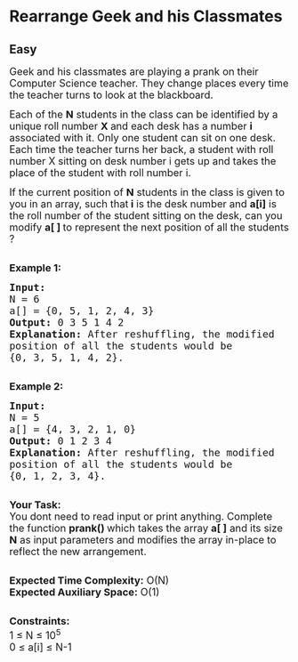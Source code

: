 # Rearrange Geek and his Classmates
## Easy 
<div class="problem-statement">
                <p></p><p><span style="font-size:18px">Geek and his classmates are playing a prank on their Computer Science teacher. They change places every time the teacher turns to look at the blackboard.&nbsp;</span></p>

<p><span style="font-size:18px">Each of the <strong>N</strong> students in the class can be identified by a unique roll number <strong>X </strong>and each desk has a number <strong>i </strong>associated with it. Only one student can sit on one desk.&nbsp;<br>
Each time the teacher turns her back, a student with roll number X sitting on desk number i gets up and takes the place of the student with roll number i.</span></p>

<p><span style="font-size:18px">If the current position of <strong>N</strong> students in the class is given to you in an array, such that<strong> i</strong> is the desk number and <strong>a[i]</strong> is the roll number of the student sitting on the desk, can you modify <strong>a[ ] </strong>to represent the next position of all the students ?&nbsp;</span></p>

<p><br>
<span style="font-size:18px"><strong>Example 1:</strong></span></p>

<pre><span style="font-size:18px"><strong>Input:</strong>
N = 6
a[] = {0, 5, 1, 2, 4, 3}
<strong>Output: </strong>0 3 5 1 4 2
<strong>Explanation: </strong>After reshuffling, the modified 
position of all the students would be 
{</span><span style="font-size:18px">0, 3, 5, 1, 4, 2}.</span></pre>

<p><br>
<span style="font-size:18px"><strong>Example 2:</strong></span></p>

<pre><span style="font-size:18px"><strong>Input:</strong>
N = 5
a[] = {4, 3, 2, 1, 0}
<strong>Output:</strong> 0 1 2 3 4 
<strong>Explanation:</strong> </span><span style="font-size:18px">After reshuffling, the modified 
position of all the students would be 
{</span><span style="font-size:18px">0, 1, 2, 3, 4}.</span></pre>

<p><br>
<span style="font-size:18px"><strong>Your Task: &nbsp;</strong><br>
You dont need to read input or print anything. Complete the function <strong>prank() </strong>which takes the array <strong>a[ ]</strong> and its size <strong>N</strong> as input parameters and modifies the array in-place to reflect the new arrangement.</span></p>

<p><br>
<span style="font-size:18px"><strong>Expected Time Complexity:</strong> O(N)<br>
<strong>Expected Auxiliary Space:</strong> O(1)</span><br>
&nbsp;</p>

<p><span style="font-size:18px"><strong>Constraints:</strong><br>
1 ≤ N ≤ 10<sup>5</sup><br>
0 ≤ a[i] ≤ N-1</span></p>
 <p></p>
            </div>